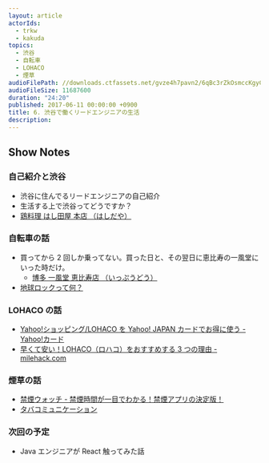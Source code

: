 ```yaml
---
layout: article
actorIds:
  - trkw
  - kakuda
topics:
  - 渋谷
  - 自転車
  - LOHACO
  - 煙草
audioFilePath: //downloads.ctfassets.net/gvze4h7pavn2/6qBc3rZkOsmccKgyCMaeYQ/9155ce771baef77826fd045c3408c191/6.mp3
audioFileSize: 11687600
duration: "24:20"
published: 2017-06-11 00:00:00 +0900
title: 6. 渋谷で働くリードエンジニアの生活
description:
---
```


## Show Notes

### 自己紹介と渋谷

* 渋谷に住んでるリードエンジニアの自己紹介
* 生活する上で渋谷ってどうですか？
* [鶏料理 はし田屋 本店 （はしだや）](https://tabelog.com/tokyo/A1303/A130301/13005353/)

### 自転車の話

* 買ってから 2 回しか乗ってない。買った日と、その翌日に恵比寿の一風堂にいった時だけ。
  * [博多 一風堂 恵比寿店 （いっぷうどう）](https://tabelog.com/tokyo/A1303/A130302/13004461/)
* [地球ロックって何？](http://dktg.info/midochari/?p=1148)

### LOHACO の話

* [Yahoo!ショッピング/LOHACO を Yahoo! JAPAN カードでお得に使う - Yahoo!カード](https://card.yahoo.co.jp/service/howto/shopping.html)
* [早くて安い！LOHACO（ロハコ）をおすすめする 3 つの理由 - milehack.com](http://www.milehack.com/entry/lohaco)

### 煙草の話

* [禁煙ウォッチ - 禁煙時間が一目でわかる！禁煙アプリの決定版！](https://itunes.apple.com/jp/app/%E7%A6%81%E7%85%99%E3%82%A6%E3%82%A9%E3%83%83%E3%83%81-%E7%A6%81%E7%85%99%E6%99%82%E9%96%93%E3%81%8C%E4%B8%80%E7%9B%AE%E3%81%A7%E3%82%8F%E3%81%8B%E3%82%8B-%E7%A6%81%E7%85%99%E3%82%A2%E3%83%97%E3%83%AA%E3%81%AE%E6%B1%BA%E5%AE%9A%E7%89%88/id936600869?mt=8)
* [タバコミュニケーション](http://d.hatena.ne.jp/keyword/%A5%BF%A5%D0%A5%B3%A5%DF%A5%E5%A5%CB%A5%B1%A1%BC%A5%B7%A5%E7%A5%F3)

### 次回の予定

* Java エンジニアが React 触ってみた話
